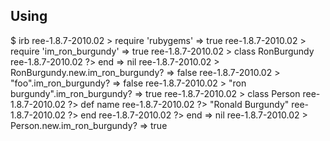 Using
-----

$ irb
ree-1.8.7-2010.02 > require 'rubygems'
 => true 
ree-1.8.7-2010.02 > require 'im_ron_burgundy'
 => true 
ree-1.8.7-2010.02 > class RonBurgundy
ree-1.8.7-2010.02 ?>  end
 => nil 
ree-1.8.7-2010.02 > RonBurgundy.new.im_ron_burgundy?
 => false 
ree-1.8.7-2010.02 > "foo".im_ron_burgundy?
 => false 
ree-1.8.7-2010.02 > "ron burgundy".im_ron_burgundy?
 => true 
ree-1.8.7-2010.02 > class Person
ree-1.8.7-2010.02 ?>  def name
ree-1.8.7-2010.02 ?>    "Ronald Burgundy"
ree-1.8.7-2010.02 ?>    end
ree-1.8.7-2010.02 ?>  end
 => nil 
ree-1.8.7-2010.02 > Person.new.im_ron_burgundy?
 => true 
